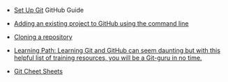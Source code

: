 * [Set Up Git](https://help.github.com/articles/set-up-git/) GitHub Guide
* [Adding an existing project to GitHub using the command line](https://help.github.com/articles/adding-an-existing-project-to-github-using-the-command-line/)
* [Cloning a repository](https://help.github.com/articles/cloning-a-repository/)

* [Learning Path: Learning Git and GitHub can seem daunting but with this helpful list of training resources, you will be a Git-guru in no time.](https://services.github.com/on-demand/resources/)
* [Git Cheet Sheets](https://services.github.com/on-demand/resources/cheatsheets/)
